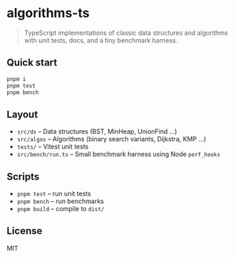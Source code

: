 # algorithms-ts

> TypeScript implementations of classic data structures and algorithms with unit tests, docs, and a tiny benchmark harness.

## Quick start
```bash
pnpm i
pnpm test
pnpm bench
```

## Layout
- `src/ds` – Data structures (BST, MinHeap, UnionFind ...)
- `src/algos` – Algorithms (binary search variants, Dijkstra, KMP ...)
- `tests/` – Vitest unit tests
- `src/bench/run.ts` – Small benchmark harness using Node `perf_hooks`

## Scripts
- `pnpm test` – run unit tests
- `pnpm bench` – run benchmarks
- `pnpm build` – compile to `dist/`

## License
MIT
